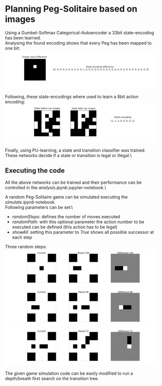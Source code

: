 # Planning Peg-Solitaire based on images
Using a Gumbel-Softmax Categorical-Autoencoder a 33bit state-encoding has been learned.\
Analysing the found encoding shows that every Peg has been mapped to one bit:\
<img src="image/sae_test2_9.png">

Following, these state-encodings where used to learn a 8bit action encoding:\
<img src="image/aae_test_15.png">

Finally, using PU-learning, a state and transition classifier was trained.\
These networks decide if a state or transition is legal or illegal.\

## Executing the code
All the above networks can be trained and their performance can be controlled in the *analysis.ipynb* jupyter-notebook.\

A random Peg-Solitaire game can be simulated executing the *simulate.ipynb* notebook.\
Following parameters can be set:\
- *randomSteps*: defines the number of moves executed
- *randomPath*: with this optional parameter the action number to be executed can be defined (this action has to be legal)
- *showAll*: setting this parameter to *True* shows all possible successor at each step

Three random steps:
<img src="image/path_0_2.png">
<img src="image/path_1_2.png">
<img src="image/path_2_0.png">

The given game simulation code can be easily modified to run a depth/breath first search on the transition tree.